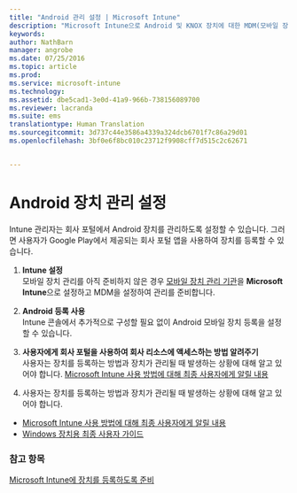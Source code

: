 ```yaml
---
title: "Android 관리 설정 | Microsoft Intune"
description: "Microsoft Intune으로 Android 및 KNOX 장치에 대한 MDM(모바일 장치 관리)를 설정합니다."
keywords: 
author: NathBarn
manager: angrobe
ms.date: 07/25/2016
ms.topic: article
ms.prod: 
ms.service: microsoft-intune
ms.technology: 
ms.assetid: dbe5cad1-3e0d-41a9-966b-738156089700
ms.reviewer: lacranda
ms.suite: ems
translationtype: Human Translation
ms.sourcegitcommit: 3d737c44e3586a4339a324dcb6701f7c86a29d01
ms.openlocfilehash: 3bf0e6f8bc010c23712f9908cff7d515c2c62671


---
```


# Android 장치 관리 설정
Intune 관리자는 회사 포털에서 Android 장치를 관리하도록 설정할 수 있습니다. 그러면 사용자가 Google Play에서 제공되는 회사 포털 앱을 사용하여 장치를 등록할 수 있습니다.

1.  **Intune 설정**<br>
    모바일 장치 관리를 아직 준비하지 않은 경우 [모바일 장치 관리 기관](get-ready-to-enroll-devices-in-microsoft-intune.md#set-mobile-device-management-authority)을 **Microsoft Intune**으로 설정하고 MDM을 설정하여 관리를 준비합니다.

2.  **Android 등록 사용**<br>
    Intune 콘솔에서 추가적으로 구성할 필요 없이 Android 모바일 장치 등록을 설정할 수 있습니다.

3.  **사용자에게 회사 포털을 사용하여 회사 리소스에 액세스하는 방법 알려주기**<br>
    사용자는 장치를 등록하는 방법과 장치가 관리될 때 발생하는 상황에 대해 알고 있어야 합니다. [Microsoft Intune 사용 방법에 대해 최종 사용자에게 알릴 내용](what-to-tell-your-end-users-about-using-microsoft-intune.md)

4.  사용자는 장치를 등록하는 방법과 장치가 관리될 때 발생하는 상황에 대해 알고 있어야 합니다.
  - [Microsoft Intune 사용 방법에 대해 최종 사용자에게 알릴 내용](what-to-tell-your-end-users-about-using-microsoft-intune.md)
  - [Windows 장치용 최종 사용자 가이드](../enduser/using-your-android-device-with-intune.md)

### 참고 항목
[Microsoft Intune에 장치를 등록하도록 준비](get-ready-to-enroll-devices-in-microsoft-intune.md)



<!--HONumber=Aug16_HO5-->


